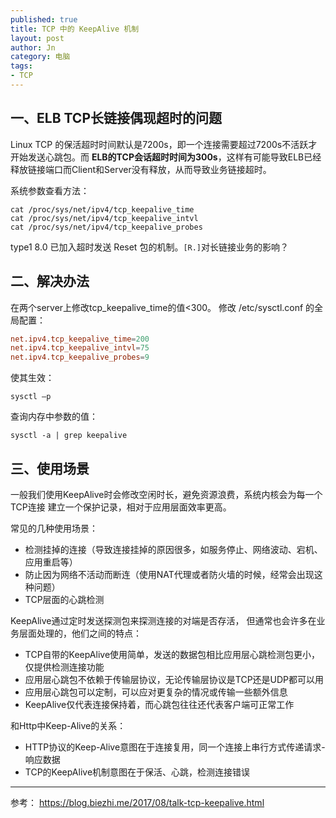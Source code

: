 ```yaml
---
published: true
title: TCP 中的 KeepAlive 机制
layout: post
author: Jn
category: 电脑
tags: 
- TCP
---
```



## 一、ELB TCP长链接偶现超时的问题
Linux TCP 的保活超时时间默认是7200s，即一个连接需要超过7200s不活跃才开始发送心跳包。而 **ELB的TCP会话超时时间为300s**，这样有可能导致ELB已经释放链接端口而Client和Server没有释放，从而导致业务链接超时。

系统参数查看方法：
```shell
cat /proc/sys/net/ipv4/tcp_keepalive_time
cat /proc/sys/net/ipv4/tcp_keepalive_intvl
cat /proc/sys/net/ipv4/tcp_keepalive_probes
```
type1 8.0 已加入超时发送 Reset 包的机制。`[R.]`对长链接业务的影响？

## 二、解决办法
在两个server上修改tcp_keepalive_time的值<300。
修改 /etc/sysctl.conf 的全局配置：
```conf
net.ipv4.tcp_keepalive_time=200
net.ipv4.tcp_keepalive_intvl=75
net.ipv4.tcp_keepalive_probes=9
```

使其生效：
```shell
sysctl –p
```

查询内存中参数的值：
```shell
sysctl -a | grep keepalive
```

## 三、使用场景
一般我们使用KeepAlive时会修改空闲时长，避免资源浪费，系统内核会为每一个TCP连接 建立一个保护记录，相对于应用层面效率更高。

常见的几种使用场景：

- 检测挂掉的连接（导致连接挂掉的原因很多，如服务停止、网络波动、宕机、应用重启等）
- 防止因为网络不活动而断连（使用NAT代理或者防火墙的时候，经常会出现这种问题）
- TCP层面的心跳检测

KeepAlive通过定时发送探测包来探测连接的对端是否存活， 但通常也会许多在业务层面处理的，他们之间的特点：

- TCP自带的KeepAlive使用简单，发送的数据包相比应用层心跳检测包更小，仅提供检测连接功能
- 应用层心跳包不依赖于传输层协议，无论传输层协议是TCP还是UDP都可以用
- 应用层心跳包可以定制，可以应对更复杂的情况或传输一些额外信息
- KeepAlive仅代表连接保持着，而心跳包往往还代表客户端可正常工作

和Http中Keep-Alive的关系：
- HTTP协议的Keep-Alive意图在于连接复用，同一个连接上串行方式传递请求-响应数据
- TCP的KeepAlive机制意图在于保活、心跳，检测连接错误


<hr>

参考：
https://blog.biezhi.me/2017/08/talk-tcp-keepalive.html


